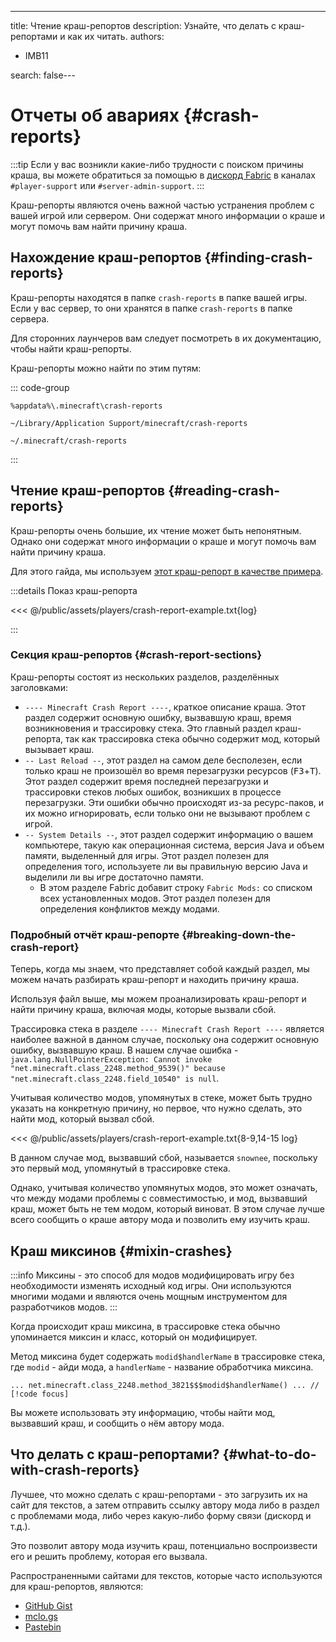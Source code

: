---
title: Чтение краш-репортов
description: Узнайте, что делать с краш-репортами и как их читать.
authors:
  - IMB11

search: false---

# Отчеты об авариях {#crash-reports}

:::tip
Если у вас возникли какие-либо трудности с поиском причины краша, вы можете обратиться за помощью в [дискорд Fabric](https://discord.gg/v6v4pMv) в каналах `#player-support` или `#server-admin-support`.
:::

Краш-репорты являются очень важной частью устранения проблем с вашей игрой или сервером. Они содержат много информации о краше и могут помочь вам найти причину краша.

## Нахождение краш-репортов {#finding-crash-reports}

Краш-репорты находятся в папке `crash-reports` в папке вашей игры. Если у вас сервер, то они хранятся в папке `crash-reports` в папке сервера.

Для сторонних лаунчеров вам следует посмотреть в их документацию, чтобы найти краш-репорты.

Краш-репорты можно найти по этим путям:

::: code-group

```:no-line-numbers [Windows]
%appdata%\.minecraft\crash-reports
```

```:no-line-numbers [macOS]
~/Library/Application Support/minecraft/crash-reports
```

```:no-line-numbers [Linux]
~/.minecraft/crash-reports
```

:::

## Чтение краш-репортов {#reading-crash-reports}

Краш-репорты очень большие, их чтение может быть непонятным. Однако они содержат много информации о краше и могут помочь вам найти причину краша.

Для этого гайда, мы используем [этот краш-репорт в качестве примера](https://github.com/FabricMC/fabric-docs/blob/main/public/assets/players/crash-report-example.txt).

:::details Показ краш-репорта

<<< @/public/assets/players/crash-report-example.txt{log}

:::

### Секция краш-репортов {#crash-report-sections}

Краш-репорты состоят из нескольких разделов, разделённых заголовками:

- `---- Minecraft Crash Report ----`, краткое описание краша. Этот раздел содержит основную ошибку, вызвавшую краш, время возникновения и трассировку стека. Это главный раздел краш-репорта, так как трассировка стека обычно содержит мод, который вызывает краш.
- `-- Last Reload --`, этот раздел на самом деле бесполезен, если только краш не произошёл во время перезагрузки ресурсов (<kbd>F3</kbd>+<kbd>T</kbd>). Этот раздел содержит время последней перезагрузки и трассировки стеков любых ошибок, возникших в процессе перезагрузки. Эти ошибки обычно происходят из-за ресурс-паков, и их можно игнорировать, если только они не вызывают проблем с игрой.
- `-- System Details --`, этот раздел содержит информацию о вашем компьютере, такую как операционная система, версия Java и объем памяти, выделенный для игры. Этот раздел полезен для определения того, используете ли вы правильную версию Java и выделили ли вы игре достаточно памяти.
  - В этом разделе Fabric добавит строку `Fabric Mods:` со списком всех установленных модов. Этот раздел полезен для определения конфликтов между модами.

### Подробный отчёт краш-репорте {#breaking-down-the-crash-report}

Теперь, когда мы знаем, что представляет собой каждый раздел, мы можем начать разбирать краш-репорт и находить причину краша.

Используя файл выше, мы можем проанализировать краш-репорт и найти причину краша, включая моды, которые вызвали сбой.

Трассировка стека в разделе `---- Minecraft Crash Report ----` является наиболее важной в данном случае, поскольку она содержит основную ошибку, вызвавшую краш. В нашем случае ошибка - `java.lang.NullPointerException: Cannot invoke "net.minecraft.class_2248.method_9539()" because "net.minecraft.class_2248.field_10540" is null`.

Учитывая количество модов, упомянутых в стеке, может быть трудно указать на конкретную причину, но первое, что нужно сделать, это найти мод, который вызвал сбой.

<!-- TODO: show part of this file -->

<<< @/public/assets/players/crash-report-example.txt{8-9,14-15 log}

В данном случае мод, вызвавший сбой, называется `snownee`, поскольку это первый мод, упомянутый в трассировке стека.

Однако, учитывая количество упомянутых модов, это может означать, что между модами проблемы с совместимостью, и мод, вызвавший краш, может быть не тем модом, который виноват. В этом случае лучше всего сообщить о краше автору мода и позволить ему изучить краш.

## Краш миксинов {#mixin-crashes}

:::info
Миксины - это способ для модов модифицировать игру без необходимости изменять исходный код игры. Они используются многими модами и являются очень мощным инструментом для разработчиков модов.
:::

Когда происходит краш миксина, в трассировке стека обычно упоминается миксин и класс, который он модифицирует.

Метод миксина будет содержать `modid$handlerName` в трассировке стека, где `modid` - айди мода, а `handlerName` - название обработчика миксина.

```:no-line-numbers
... net.minecraft.class_2248.method_3821$$$modid$handlerName() ... // [!code focus]
```

Вы можете использовать эту информацию, чтобы найти мод, вызвавший краш, и сообщить о нём автору мода.

## Что делать с краш-репортами? {#what-to-do-with-crash-reports}

Лучшее, что можно сделать с краш-репортами - это загрузить их на сайт для текстов, а затем отправить ссылку автору мода либо в раздел с проблемами мода, либо через какую-либо форму связи (дискорд и т.д.).

Это позволит автору мода изучить краш, потенциально воспроизвести его и решить проблему, которая его вызвала.

Распространенными сайтами для текстов, которые часто используются для краш-репортов, являются:

- [GitHub Gist](https://gist.github.com/)
- [mclo.gs](https://mclo.gs/)
- [Pastebin](https://pastebin.com/)
